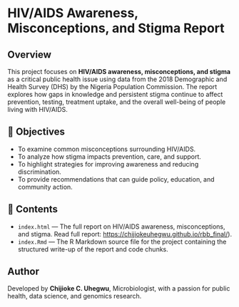 # HIV/AIDS Awareness, Misconceptions, and Stigma Report

## Overview

This project focuses on **HIV/AIDS awareness, misconceptions, and stigma** as a critical public health issue using data from the 2018 Demographic and Health Survey (DHS) by the Nigeria Population Commission. The report explores how gaps in knowledge and persistent stigma continue to affect prevention, testing, treatment uptake, and the overall well-being of people living with HIV/AIDS. 

## 🎯 Objectives

* To examine common misconceptions surrounding HIV/AIDS.
* To analyze how stigma impacts prevention, care, and support.
* To highlight strategies for improving awareness and reducing discrimination.
* To provide recommendations that can guide policy, education, and community action.

## 📂 Contents

* `index.html` — The full report on HIV/AIDS awareness, misconceptions, and stigma. Read full report: https://chijiokeuhegwu.github.io/rbb_final/). 
* `index.Rmd` — The R Markdown source file for the project containing the structured write-up of the report and code chunks.

## Author
Developed by **Chijioke C. Uhegwu**, Microbiologist, with a passion for public health, data science, and genomics research.

